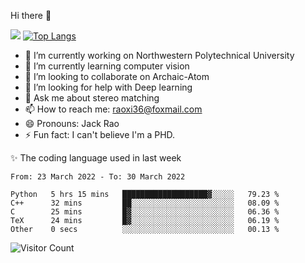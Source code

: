 Hi there 👋

![](https://github-readme-stats.vercel.app/api?username=Raohaocheng)
[![Top Langs](https://github-readme-stats.vercel.app/api/top-langs/?username=Raohaocheng&layout=compact)](https://github.com/anuraghazra/github-readme-stats)

- 🔭 I’m currently working on Northwestern Polytechnical University
- 🌱 I’m currently learning computer vision
- 👯 I’m looking to collaborate on Archaic-Atom
- 🤔 I’m looking for help with Deep learning
- 💬 Ask me about stereo matching
- 📫 How to reach me: raoxi36@foxmail.com
- 😄 Pronouns: Jack Rao
- ⚡ Fun fact: I can't believe I'm a PHD.

✨ The coding language used in last week
<!--START_SECTION:waka-->

```text
From: 23 March 2022 - To: 30 March 2022

Python   5 hrs 15 mins   ███████████████████▓░░░░░   79.23 %
C++      32 mins         ██░░░░░░░░░░░░░░░░░░░░░░░   08.09 %
C        25 mins         █▓░░░░░░░░░░░░░░░░░░░░░░░   06.36 %
TeX      24 mins         █▓░░░░░░░░░░░░░░░░░░░░░░░   06.19 %
Other    0 secs          ░░░░░░░░░░░░░░░░░░░░░░░░░   00.13 %
```

<!--END_SECTION:waka-->

![Visitor Count](https://profile-counter.glitch.me/Raohaocheng/count.svg)
